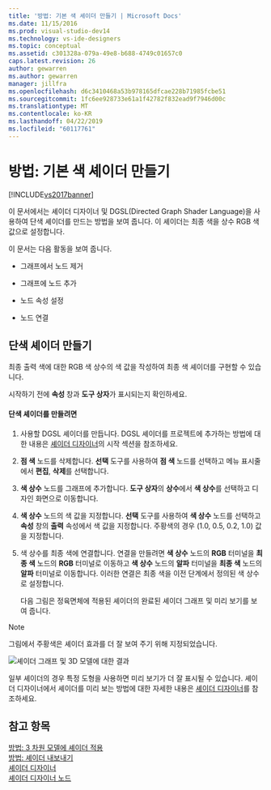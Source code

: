```yaml
---
title: '방법: 기본 색 셰이더 만들기 | Microsoft Docs'
ms.date: 11/15/2016
ms.prod: visual-studio-dev14
ms.technology: vs-ide-designers
ms.topic: conceptual
ms.assetid: c301328a-079a-49e8-b688-4749c01657c0
caps.latest.revision: 26
author: gewarren
ms.author: gewarren
manager: jillfra
ms.openlocfilehash: d6c3410468a53b978165dfcae228b71985fcbe51
ms.sourcegitcommit: 1fc6ee928733e61a1f42782f832ead9f7946d00c
ms.translationtype: MT
ms.contentlocale: ko-KR
ms.lasthandoff: 04/22/2019
ms.locfileid: "60117761"
---
```

# <a name="how-to-create-a-basic-color-shader"></a>방법: 기본 색 셰이더 만들기
[!INCLUDE[vs2017banner](../includes/vs2017banner.md)]

이 문서에서는 셰이더 디자이너 및 DGSL(Directed Graph Shader Language)을 사용하여 단색 셰이더를 만드는 방법을 보여 줍니다. 이 셰이더는 최종 색을 상수 RGB 색 값으로 설정합니다.  
  
 이 문서는 다음 활동을 보여 줍니다.  
  
- 그래프에서 노드 제거  
  
- 그래프에 노드 추가  
  
- 노드 속성 설정  
  
- 노드 연결  
  
## <a name="creating-a-flat-color-shader"></a>단색 셰이더 만들기  
 최종 출력 색에 대한 RGB 색 상수의 색 값을 작성하여 최종 색 셰이더를 구현할 수 있습니다.  
  
 시작하기 전에 **속성** 창과 **도구 상자**가 표시되는지 확인하세요.  
  
#### <a name="to-create-a-flat-color-shader"></a>단색 셰이더를 만들려면  
  
1. 사용할 DGSL 셰이더를 만듭니다. DGSL 셰이더를 프로젝트에 추가하는 방법에 대한 내용은 [셰이더 디자이너](../designers/shader-designer.md)의 시작 섹션을 참조하세요.  
  
2. **점 색** 노드를 삭제합니다. **선택** 도구를 사용하여 **점 색** 노드를 선택하고 메뉴 표시줄에서 **편집**, **삭제**를 선택합니다.  
  
3. **색 상수** 노드를 그래프에 추가합니다. **도구 상자**의 **상수**에서 **색 상수**를 선택하고 디자인 화면으로 이동합니다.  
  
4. **색 상수** 노드의 색 값을 지정합니다. **선택** 도구를 사용하여 **색 상수** 노드를 선택하고 **속성** 창의 **출력** 속성에서 색 값을 지정합니다. 주황색의 경우 (1.0, 0.5, 0.2, 1.0) 값을 지정합니다.  
  
5. 색 상수를 최종 색에 연결합니다. 연결을 만들려면 **색 상수** 노드의 **RGB** 터미널을 **최종 색** 노드의 **RGB** 터미널로 이동하고 **색 상수** 노드의 **알파** 터미널을 **최종 색** 노드의 **알파** 터미널로 이동합니다. 이러한 연결은 최종 색을 이전 단계에서 정의된 색 상수로 설정합니다.  
  
   다음 그림은 정육면체에 적용된 셰이더의 완료된 셰이더 그래프 및 미리 보기를 보여 줍니다.  
  
> [!NOTE]
>  그림에서 주황색은 셰이더 효과를 더 잘 보여 주기 위해 지정되었습니다.  
  
 ![셰이더 그래프 및 3D 모델에 대한 결과](../designers/media/digit-flat-color-effect.png "Digit-Flat-Color-Effect")  
  
 일부 셰이더의 경우 특정 도형을 사용하면 미리 보기가 더 잘 표시될 수 있습니다. 셰이더 디자이너에서 셰이더를 미리 보는 방법에 대한 자세한 내용은 [셰이더 디자이너](../designers/shader-designer.md)를 참조하세요.  
  
## <a name="see-also"></a>참고 항목  
 [방법: 3 차원 모델에 셰이더 적용](../designers/how-to-apply-a-shader-to-a-3-d-model.md)   
 [방법: 셰이더 내보내기](../designers/how-to-export-a-shader.md)   
 [셰이더 디자이너](../designers/shader-designer.md)   
 [셰이더 디자이너 노드](../designers/shader-designer-nodes.md)
